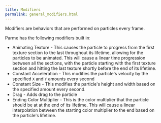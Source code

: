 ```yaml
---
title: Modifiers
permalink: general_modifiers.html
---
```


Modifiers are behaviors that are performed on particles every frame.  

Parme has the following modifiers built in:

* Animating Texture - This causes the particle to progress from the first texture section to the last throughout its lifetime, allowing for the particles to be animated.  This will cause a linear time progression between all the sections, with the particle starting with the first texture section and hitting the last texture shortly before the end of its lifetime.
* Constant Acceleration - This modifies the particle's velocity by the specified `X` and `Y` amounts every second
* Constant Size - This modifies the particle's height and width based on the specified amount every second.
* Drag - Adds drag to the particle
* Ending Color Multiplier - This is the color multiplier that the particle should be at at the end of its lifetime.  This will cause a linear interpolation between the starting color multiplier to the end based on the particle's lifetime.

 